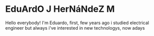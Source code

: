 <h1><strong>EduArdO J HerNáNdeZ M</strong></h1>

Hello everybody! I'm Eduardo, first, few years ago i studied electrical engineer but always i've interested in new technologys, now adays

<!--
**Edjhernandez/Edjhernandez** is a ✨ _special_ ✨ repository because its `README.md` (this file) appears on your GitHub profile.

Here are some ideas to get you started:

- 🔭 I’m currently working on ...
- 🌱 I’m currently learning ...
- 👯 I’m looking to collaborate on ...
- 🤔 I’m looking for help with ...
- 💬 Ask me about ...
- 📫 How to reach me: ...
- 😄 Pronouns: ...
- ⚡ Fun fact: ...
-->
